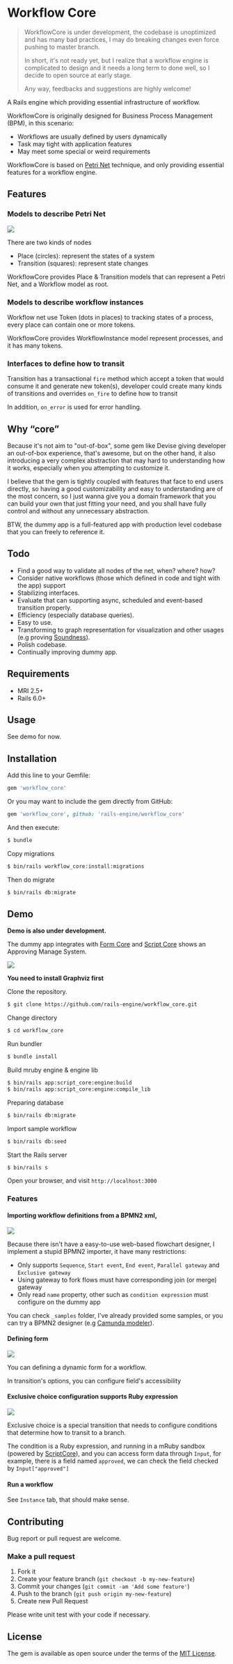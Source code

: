 Workflow Core
====

> WorkflowCore is under development, the codebase is unoptimized and has many bad practices, I may do breaking changes even force pushing to master branch.
> 
> In short, it's not ready yet, but I realize that a workflow engine is complicated to design and it needs a long term to done well, so I decide to open source at early stage.
> 
> Any way, feedbacks and suggestions are highly welcome!

A Rails engine which providing essential infrastructure of workflow.

WorkflowCore is originally designed for Business Process Management (BPM), in this scenario:

- Workflows are usually defined by users dynamically
- Task may tight with application features
- May meet some special or weird requirements

WorkflowCore is based on [Petri Net](http://mlwiki.org/index.php/Petri_Nets) technique, and only providing essential features for a workflow engine.

## Features

### Models to describe Petri Net

![](_assets/workflow_net.png)

There are two kinds of nodes

- Place (circles): represent the states of a system
- Transition (squares): represent state changes

WorkflowCore provides Place & Transition models that can represent a Petri Net, and a Workflow model as root.

### Models to describe workflow instances

Workflow net use Token (dots in places) to tracking states of a process, every place can contain one or more tokens.
 
WorkflowCore provides WorkflowInstance model represent processes, and it has many tokens.

### Interfaces to define how to transit

Transition has a transactional `fire` method which accept a token that would consume it and generate new token(s), developer could create many kinds of transitions and overrides `on_fire` to define how to transit

In addition, `on_error` is used for error handling.

## Why “core”

Because it's not aim to "out-of-box", some gem like Devise giving developer an out-of-box experience, that's awesome, but on the other hand, it also introducing a very complex abstraction that may hard to understanding how it works, especially when you attempting to customize it.

I believe that the gem is tightly coupled with features that face to end users directly, so having a good customizability and easy to understanding are of the most concern, so I just wanna give you a domain framework that you can build your own that just fitting your need, and you shall have fully control and without any unnecessary abstraction.

BTW, the dummy app is a full-featured app with production level codebase that you can freely to reference it.

## Todo

- Find a good way to validate all nodes of the net, when? where? how?
- Consider native workflows (those which defined in code and tight with the app) support
- Stabilizing interfaces.
- Evaluate that can supporting async, scheduled and event-based transition properly.
- Efficiency (especially database queries).
- Easy to use.
- Transforming to graph representation for visualization and other usages (e.g proving [Soundness](http://mlwiki.org/index.php/Workflow_Soundness)).
- Polish codebase.
- Continually improving dummy app.

## Requirements

- MRI 2.5+
- Rails 6.0+

## Usage

See demo for now.

## Installation

Add this line to your Gemfile:

```ruby
gem 'workflow_core'
```

Or you may want to include the gem directly from GitHub:

```ruby
gem 'workflow_core', github: 'rails-engine/workflow_core'
```

And then execute:

```sh
$ bundle
```

Copy migrations

```sh
$ bin/rails workflow_core:install:migrations
```

Then do migrate

```sh
$ bin/rails db:migrate
```

## Demo

**Demo is also under development.**

The dummy app integrates with [Form Core](https://github.com/rails-engine/form_core) and [Script Core](https://github.com/rails-engine/script_core) shows an Approving Manage System.

![](_assets/dummy_overview.png)

**You need to install Graphviz first**

Clone the repository.

```sh
$ git clone https://github.com/rails-engine/workflow_core.git
```

Change directory

```sh
$ cd workflow_core
```

Run bundler

```sh
$ bundle install
```

Build mruby engine & engine lib

```sh
$ bin/rails app:script_core:engine:build
$ bin/rails app:script_core:engine:compile_lib 
```

Preparing database

```sh
$ bin/rails db:migrate
```    

Import sample workflow

```sh
$ bin/rails db:seed
```  

Start the Rails server

```sh
$ bin/rails s
```

Open your browser, and visit `http://localhost:3000`

### Features

#### Importing workflow definitions from a BPMN2 xml,

![](_assets/importing_bpmn.png)

Because there isn't have a easy-to-use web-based flowchart designer, I implement a stupid BPMN2 importer, it have many restrictions:

- Only supports `Sequence`, `Start event`, `End event`, `Parallel gateway` and `Exclusive gateway`
- Using gateway to fork flows must have corresponding join (or merge) gateway
- Only read `name` property, other such as `condition expression` must configure on the dummy app

You can check `_samples` folder, I've already provided some samples, or you can try a BPMN2 designer (e.g [Camunda modeler](https://github.com/camunda/camunda-modeler)).

#### Defining form

![](_assets/defining_form.png)

You can defining a dynamic form for a workflow.

In transition's options, you can configure field's accessibility

#### Exclusive choice configuration supports Ruby expression

![](_assets/editing_transition.png)

Exclusive choice is a special transition that needs to configure conditions that determine how to transit to a branch.

The condition is a Ruby expression, and running in a mRuby sandbox (powered by [ScriptCore](https://github.com/rails-engine/script_core)),
and you can access form data through `Input`, for example, there is a field named `approved`,
we can check the field checked by `Input["approved"]`

#### Run a workflow

See `Instance` tab, that should make sense.

## Contributing

Bug report or pull request are welcome.

### Make a pull request

1. Fork it
2. Create your feature branch (`git checkout -b my-new-feature`)
3. Commit your changes (`git commit -am 'Add some feature'`)
4. Push to the branch (`git push origin my-new-feature`)
5. Create new Pull Request

Please write unit test with your code if necessary.

## License

The gem is available as open source under the terms of the [MIT License](http://opensource.org/licenses/MIT).
